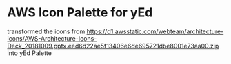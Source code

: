 # AWS Icon Palette for yEd
transformed the icons from https://d1.awsstatic.com/webteam/architecture-icons/AWS-Architecture-Icons-Deck_20181009.pptx.eed6d22ae5f13406e6de695721dbe8001e73aa00.zip into yEd Palette